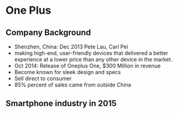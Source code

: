 # One Plus

## Company Background
- Shenzhen, China: Dec 2013 Pete Lau, Carl Pei
- making high-end, user-friendly devices that delivered a better experience at a lower price than any other device in the market.
- Oct 2014: Release of Oneplus One, $300 Million in revenue
- Become known for sleek design and specs
- Sell direct to consumer
- 85% percent of sales came from outside China

## Smartphone industry in 2015

